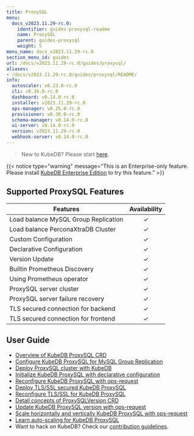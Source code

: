 ```yaml
---
title: ProxySQL
menu:
  docs_v2023.11.29-rc.0:
    identifier: guides-proxysql-readme
    name: ProxySQL
    parent: guides-proxysql
    weight: 5
menu_name: docs_v2023.11.29-rc.0
section_menu_id: guides
url: /docs/v2023.11.29-rc.0/guides/proxysql/
aliases:
- /docs/v2023.11.29-rc.0/guides/proxysql/README/
info:
  autoscaler: v0.23.0-rc.0
  cli: v0.38.0-rc.0
  dashboard: v0.14.0-rc.0
  installer: v2023.11.29-rc.0
  ops-manager: v0.25.0-rc.0
  provisioner: v0.38.0-rc.0
  schema-manager: v0.14.0-rc.0
  ui-server: v0.14.0-rc.0
  version: v2023.11.29-rc.0
  webhook-server: v0.14.0-rc.0
---
```


> New to KubeDB? Please start [here](/docs/v2023.11.29-rc.0/README).

{{< notice type="warning" message="This is an Enterprise-only feature. Please install [KubeDB Enterprise Edition](/docs/v2023.11.29-rc.0/setup/install/enterprise) to try this feature." >}}

## Supported ProxySQL Features

| Features                             | Availability |
| ------------------------------------ | :----------: |
| Load balance MySQL Group Replication |   &#10003;   |
| Load balance PerconaXtraDB Cluster   |   &#10003;   |
| Custom Configuration                 |   &#10003;   |
| Declarative Configuration            |   &#10003;   |
| Version Update                       |   &#10003;   |
| Builtin Prometheus Discovery         |   &#10003;   |
| Using Prometheus operator            |   &#10003;   |
| ProxySQL server cluster              |   &#10003;   |
| ProxySQL server failure recovery     |   &#10003;   |
| TLS secured connection for backend   |   &#10003;   |
| TLS secured connection for frontend  |   &#10003;   |

## User Guide

- [Overview of KubeDB ProxySQL CRD](/docs/v2023.11.29-rc.0/guides/proxysql/concepts/proxysql/) 
- [Configure KubeDB ProxySQL for MySQL Group Replication](/docs/v2023.11.29-rc.0/guides/proxysql/quickstart/mysqlgrp/)
- [Deploy ProxySQL cluster with KubeDB](/docs/v2023.11.29-rc.0/guides/proxysql/clustering/proxysql-cluster/) 
- [Initialize KubeDB ProxySQL with declarative configuration](/docs/v2023.11.29-rc.0/guides/proxysql/concepts/declarative-configuration/) 
- [Reconfigure KubeDB ProxySQL with ops-request](/docs/v2023.11.29-rc.0/guides/proxysql/concepts/opsrequest/)
- [Deploy TLS/SSL secured KubeDB ProxySQL](/docs/v2023.11.29-rc.0/guides/proxysql/tls/configure/)
- [Reconfigure TLS/SSL for KubeDB ProxySQL](/docs/v2023.11.29-rc.0/guides/proxysql/reconfigure-tls/cluster/)
- [Detail concepts of ProxySQLVersion CRD](/docs/v2023.11.29-rc.0/guides/proxysql/concepts/proxysql-version/)
- [Update KubeDB ProxySQL version with ops-request](/docs/v2023.11.29-rc.0/guides/proxysql/update-version/cluster/)
- [Scale horizontally and vertically KubeDB ProxySQL with ops-request](/docs/v2023.11.29-rc.0/guides/proxysql/scaling/horizontal-scaling/cluster/)
- [Learn auto-scaling for KubeDB ProxySQL](/docs/v2023.11.29-rc.0/guides/proxysql/autoscaler/compute/cluster/)
- Want to hack on KubeDB? Check our [contribution guidelines](/docs/v2023.11.29-rc.0/CONTRIBUTING).
